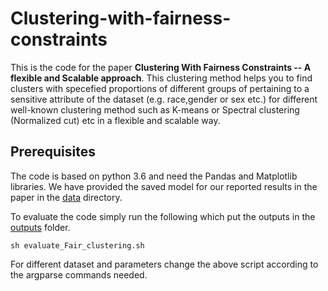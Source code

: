 # Clustering-with-fairness-constraints
This is the code for the paper **Clustering With Fairness Constraints -- A flexible and Scalable approach**. This clustering method helps you to find clusters with specefied proportions of different groups of pertaining to a sensitive attribute of the dataset (e.g. race,gender or sex etc.) for different well-known clustering method such as K-means or Spectral clustering (Normalized cut) etc in a flexible and scalable way.

## Prerequisites

The code is based on python 3.6 and need the Pandas and Matplotlib libraries. We have provided the saved model for our reported results in the paper in the [data](./data) directory.

To evaluate the code simply run the following which put the outputs in the [outputs](./outputs) folder.
```
sh evaluate_Fair_clustering.sh
```
For different dataset and parameters change the above script according to the argparse commands needed.



